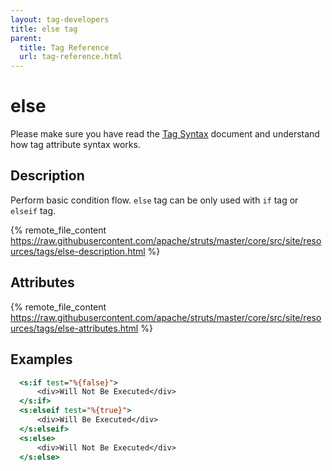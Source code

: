 ```yaml
---
layout: tag-developers
title: else tag
parent:
  title: Tag Reference
  url: tag-reference.html
---
```


# else

Please make sure you have read the [Tag Syntax](tag-syntax) document and understand how tag attribute syntax works.

## Description

Perform basic condition flow. `else` tag can be only used with `if` tag or `elseif` tag.

{% remote_file_content https://raw.githubusercontent.com/apache/struts/master/core/src/site/resources/tags/else-description.html %}

## Attributes

{% remote_file_content https://raw.githubusercontent.com/apache/struts/master/core/src/site/resources/tags/else-attributes.html %}

## Examples

```jsp
  <s:if test="%{false}">
      <div>Will Not Be Executed</div>
  </s:if>
  <s:elseif test="%{true}">
      <div>Will Be Executed</div>
  </s:elseif>
  <s:else>
      <div>Will Not Be Executed</div>
  </s:else>
```

